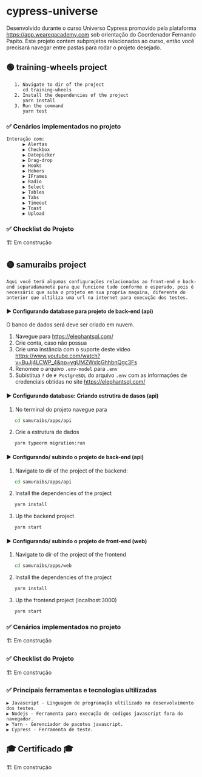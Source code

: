 # cypress-universe
Desenvolvido durante o curso Universo Cypress promovido pela plataforma https://app.weareqacademy.com sob orientação do Coordenador Fernando Papito. Este projeto contem subprojetos relacionados ao curso, então você precisará navegar entre pastas para rodar o projeto desejado.

## 🟢 training-wheels project
```
   1. Navigate to dir of the project
      cd training-wheels
   2. Install the dependencies of the project
      yarn install
   3. Run the command
      yarn test
```

### ✅  Cenários implementados no projeto
```
Interação com: 
      ▶️ Alertas
      ▶️ Checkbox
      ▶️ Datepicker
      ▶️ Drag-drop
      ▶️ Hooks
      ▶️ Hobers
      ▶️ IFrames
      ▶️ Radio
      ▶️ Select
      ▶️ Tables
      ▶️ Tabs
      ▶️ Timeout
      ▶️ Toast
      ▶️ Upload
```

### ✅  Checklist do Projeto
🏗️ Em construção


## 🟡 samuraibs project
```
Aqui você terá algumas configurações relacionadas ao front-end e back-end separadamanete para que funcione tudo conforme o esperado, pois é necessário que suba o projeto em sua propria maquina, diferente do anterior que ultiliza uma url na internet para execução dos testes.
```

#### ▶️ Configurando database para projeto de back-end (api)
O banco de dados será deve ser criado em nuvem.

   1. Navegue para https://elephantsql.com/
   2. Crie conta, caso não possua
   3. Crie uma instância com o suporte deste video https://www.youtube.com/watch?v=BuJj4LCWP_4&pp=ygUMZWxlcGhhbnQgc3Fs
   4. Renomee o arquivo `.env-model` para `.env`
   5. Subistitua `?` de `# PostgreSQL` do arquivo `.env` com as informações de credenciais obtidas no site https://elephantsql.com/

#### ▶️ Configurando database: Criando estrutira de dasos (api)
   1. No terminal do projeto navegue para
   ```bash
      cd samuraibs/apps/api
   ```
   2. Crie a estrutura de dados
   ```bash
      yarn typeorm migration:run
   ```

#### ▶️ Configurando/ subindo o projeto de back-end (api)
   1. Navigate to dir of the project of the backend:
   ```bash
      cd samuraibs/apps/api
   ```
   2. Install the dependencies of the project
   ```bash
      yarn install
   ```
   3. Up the backend project
   ```bash
      yarn start
   ```

#### ▶️ Configurando/ subindo o projeto de front-end (web)
   1. Navigate to dir of the project of the frontend
   ```bash
      cd samuraibs/apps/web
   ```
   2. Install the dependencies of the project
   ```bash
      yarn install
   ```
   3. Up the frontend project (localhost:3000)
   ```bash
      yarn start
   ```

### ✅  Cenários implementados no projeto
🏗️ Em construção

### ✅  Checklist do Projeto
🏗️ Em construção

### ✅  Principais ferramentas e tecnologias ultilizadas
```
▶️ Javascript - Linguagem de programação ultilizado no desenvolvimento dos testes.
▶️ Nodejs - Ferramenta para execução de codigos javascript fora do navegador.
▶️ Yarn - Gerenciador de pacotes javascript.
▶️ Cypress - Ferramenta de teste.
```

## 🎓 Certificado 🎓
🏗️ Em construção
